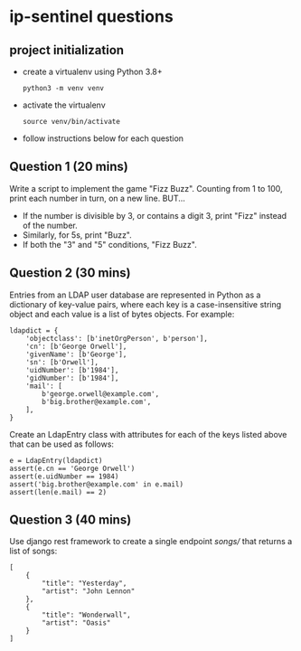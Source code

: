 # ip-sentinel questions

## project initialization

- create a virtualenv using Python 3.8+

    `python3 -m venv venv`

- activate the virtualenv

    `source venv/bin/activate`

- follow instructions below for each question


## Question 1 (20 mins)

Write a script to implement the game "Fizz Buzz".
Counting from 1 to 100, print each number in turn, on a new line.
BUT...
 * If the number is divisible by 3, or contains a digit 3, print "Fizz" instead of the number.
 * Similarly, for 5s, print "Buzz".
 * If both the "3" and "5" conditions, "Fizz Buzz".

## Question 2 (30 mins)

Entries from an LDAP user database are represented in Python as a
dictionary of key-value pairs, where each key is a case-insensitive
string object and each value is a list of bytes objects. For example:

~~~~
ldapdict = {
    'objectclass': [b'inetOrgPerson', b'person'],
    'cn': [b'George Orwell'],
    'givenName': [b'George'],
    'sn': [b'Orwell'],
    'uidNumber': [b'1984'],
    'gidNumber': [b'1984'],
    'mail': [
        b'george.orwell@example.com',
        b'big.brother@example.com',
    ],
}
~~~~

Create an LdapEntry class with attributes for each of the keys listed
above that can be used as follows:
~~~~
e = LdapEntry(ldapdict)
assert(e.cn == 'George Orwell')
assert(e.uidNumber == 1984)
assert('big.brother@example.com' in e.mail)
assert(len(e.mail) == 2)
~~~~

## Question 3 (40 mins)

Use django rest framework to create a single endpoint *songs/* that returns a list of songs:
~~~~
[
    {
        "title": "Yesterday",
        "artist": "John Lennon"
    },
    {
        "title": "Wonderwall",
        "artist": "Oasis"
    }
]
~~~~
